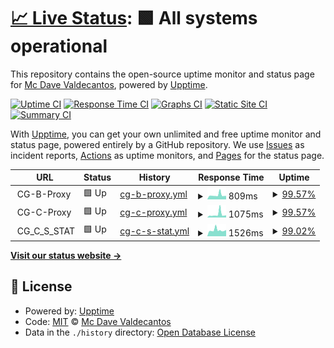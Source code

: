 # [📈 Live Status](https://mcdave029.github.io/uptime-monitoring): <!--live status--> **🟩 All systems operational**

This repository contains the open-source uptime monitor and status page for [Mc Dave Valdecantos](https://www.linkedin.com/in/mc-dave-valdecantos-10325596), powered by [Upptime](https://github.com/upptime/upptime).

[![Uptime CI](https://github.com/mcdave029/uptime-monitoring/workflows/Uptime%20CI/badge.svg)](https://github.com/upptime/upptime/actions?query=workflow%3A%22Uptime+CI%22)
[![Response Time CI](https://github.com/mcdave029/uptime-monitoring/workflows/Response%20Time%20CI/badge.svg)](https://github.com/upptime/upptime/actions?query=workflow%3A%22Response+Time+CI%22)
[![Graphs CI](https://github.com/mcdave029/uptime-monitoring/workflows/Graphs%20CI/badge.svg)](https://github.com/upptime/upptime/actions?query=workflow%3A%22Graphs+CI%22)
[![Static Site CI](https://github.com/mcdave029/uptime-monitoring/workflows/Static%20Site%20CI/badge.svg)](https://github.com/upptime/upptime/actions?query=workflow%3A%22Static+Site+CI%22)
[![Summary CI](https://github.com/mcdave029/uptime-monitoring/workflows/Summary%20CI/badge.svg)](https://github.com/upptime/upptime/actions?query=workflow%3A%22Summary+CI%22)

With [Upptime](https://upptime.js.org), you can get your own unlimited and free uptime monitor and status page, powered entirely by a GitHub repository. We use [Issues](https://github.com/mcdave029/uptime-monitoring/issues) as incident reports, [Actions](https://github.com/mcdave029/uptime-monitoring/actions) as uptime monitors, and [Pages](https://mcdave029.github.io/uptime-monitoring) for the status page.

<!--start: status pages-->
<!-- This summary is generated by Upptime (https://github.com/upptime/upptime) -->
<!-- Do not edit this manually, your changes will be overwritten -->
<!-- prettier-ignore -->
| URL | Status | History | Response Time | Uptime |
| --- | ------ | ------- | ------------- | ------ |
| <img alt="" src="https://favicons.githubusercontent.com/null" height="13"> CG-B-Proxy | 🟩 Up | [cg-b-proxy.yml](https://github.com/mcdave029/uptime-monitoring/commits/HEAD/history/cg-b-proxy.yml) | <details><summary><img alt="Response time graph" src="./graphs/cg-b-proxy/response-time-week.png" height="20"> 809ms</summary><br><a href="https://mcdave029.github.io/uptime-monitoring/history/cg-b-proxy"><img alt="Response time 701" src="https://img.shields.io/endpoint?url=https%3A%2F%2Fraw.githubusercontent.com%2Fmcdave029%2Fuptime-monitoring%2FHEAD%2Fapi%2Fcg-b-proxy%2Fresponse-time.json"></a><br><a href="https://mcdave029.github.io/uptime-monitoring/history/cg-b-proxy"><img alt="24-hour response time 666" src="https://img.shields.io/endpoint?url=https%3A%2F%2Fraw.githubusercontent.com%2Fmcdave029%2Fuptime-monitoring%2FHEAD%2Fapi%2Fcg-b-proxy%2Fresponse-time-day.json"></a><br><a href="https://mcdave029.github.io/uptime-monitoring/history/cg-b-proxy"><img alt="7-day response time 809" src="https://img.shields.io/endpoint?url=https%3A%2F%2Fraw.githubusercontent.com%2Fmcdave029%2Fuptime-monitoring%2FHEAD%2Fapi%2Fcg-b-proxy%2Fresponse-time-week.json"></a><br><a href="https://mcdave029.github.io/uptime-monitoring/history/cg-b-proxy"><img alt="30-day response time 708" src="https://img.shields.io/endpoint?url=https%3A%2F%2Fraw.githubusercontent.com%2Fmcdave029%2Fuptime-monitoring%2FHEAD%2Fapi%2Fcg-b-proxy%2Fresponse-time-month.json"></a><br><a href="https://mcdave029.github.io/uptime-monitoring/history/cg-b-proxy"><img alt="1-year response time 701" src="https://img.shields.io/endpoint?url=https%3A%2F%2Fraw.githubusercontent.com%2Fmcdave029%2Fuptime-monitoring%2FHEAD%2Fapi%2Fcg-b-proxy%2Fresponse-time-year.json"></a></details> | <details><summary><a href="https://mcdave029.github.io/uptime-monitoring/history/cg-b-proxy">99.57%</a></summary><a href="https://mcdave029.github.io/uptime-monitoring/history/cg-b-proxy"><img alt="All-time uptime 98.86%" src="https://img.shields.io/endpoint?url=https%3A%2F%2Fraw.githubusercontent.com%2Fmcdave029%2Fuptime-monitoring%2FHEAD%2Fapi%2Fcg-b-proxy%2Fuptime.json"></a><br><a href="https://mcdave029.github.io/uptime-monitoring/history/cg-b-proxy"><img alt="24-hour uptime 100.00%" src="https://img.shields.io/endpoint?url=https%3A%2F%2Fraw.githubusercontent.com%2Fmcdave029%2Fuptime-monitoring%2FHEAD%2Fapi%2Fcg-b-proxy%2Fuptime-day.json"></a><br><a href="https://mcdave029.github.io/uptime-monitoring/history/cg-b-proxy"><img alt="7-day uptime 99.57%" src="https://img.shields.io/endpoint?url=https%3A%2F%2Fraw.githubusercontent.com%2Fmcdave029%2Fuptime-monitoring%2FHEAD%2Fapi%2Fcg-b-proxy%2Fuptime-week.json"></a><br><a href="https://mcdave029.github.io/uptime-monitoring/history/cg-b-proxy"><img alt="30-day uptime 99.78%" src="https://img.shields.io/endpoint?url=https%3A%2F%2Fraw.githubusercontent.com%2Fmcdave029%2Fuptime-monitoring%2FHEAD%2Fapi%2Fcg-b-proxy%2Fuptime-month.json"></a><br><a href="https://mcdave029.github.io/uptime-monitoring/history/cg-b-proxy"><img alt="1-year uptime 98.86%" src="https://img.shields.io/endpoint?url=https%3A%2F%2Fraw.githubusercontent.com%2Fmcdave029%2Fuptime-monitoring%2FHEAD%2Fapi%2Fcg-b-proxy%2Fuptime-year.json"></a></details>
| <img alt="" src="https://favicons.githubusercontent.com/null" height="13"> CG-C-Proxy | 🟩 Up | [cg-c-proxy.yml](https://github.com/mcdave029/uptime-monitoring/commits/HEAD/history/cg-c-proxy.yml) | <details><summary><img alt="Response time graph" src="./graphs/cg-c-proxy/response-time-week.png" height="20"> 1075ms</summary><br><a href="https://mcdave029.github.io/uptime-monitoring/history/cg-c-proxy"><img alt="Response time 707" src="https://img.shields.io/endpoint?url=https%3A%2F%2Fraw.githubusercontent.com%2Fmcdave029%2Fuptime-monitoring%2FHEAD%2Fapi%2Fcg-c-proxy%2Fresponse-time.json"></a><br><a href="https://mcdave029.github.io/uptime-monitoring/history/cg-c-proxy"><img alt="24-hour response time 772" src="https://img.shields.io/endpoint?url=https%3A%2F%2Fraw.githubusercontent.com%2Fmcdave029%2Fuptime-monitoring%2FHEAD%2Fapi%2Fcg-c-proxy%2Fresponse-time-day.json"></a><br><a href="https://mcdave029.github.io/uptime-monitoring/history/cg-c-proxy"><img alt="7-day response time 1075" src="https://img.shields.io/endpoint?url=https%3A%2F%2Fraw.githubusercontent.com%2Fmcdave029%2Fuptime-monitoring%2FHEAD%2Fapi%2Fcg-c-proxy%2Fresponse-time-week.json"></a><br><a href="https://mcdave029.github.io/uptime-monitoring/history/cg-c-proxy"><img alt="30-day response time 770" src="https://img.shields.io/endpoint?url=https%3A%2F%2Fraw.githubusercontent.com%2Fmcdave029%2Fuptime-monitoring%2FHEAD%2Fapi%2Fcg-c-proxy%2Fresponse-time-month.json"></a><br><a href="https://mcdave029.github.io/uptime-monitoring/history/cg-c-proxy"><img alt="1-year response time 707" src="https://img.shields.io/endpoint?url=https%3A%2F%2Fraw.githubusercontent.com%2Fmcdave029%2Fuptime-monitoring%2FHEAD%2Fapi%2Fcg-c-proxy%2Fresponse-time-year.json"></a></details> | <details><summary><a href="https://mcdave029.github.io/uptime-monitoring/history/cg-c-proxy">99.57%</a></summary><a href="https://mcdave029.github.io/uptime-monitoring/history/cg-c-proxy"><img alt="All-time uptime 99.32%" src="https://img.shields.io/endpoint?url=https%3A%2F%2Fraw.githubusercontent.com%2Fmcdave029%2Fuptime-monitoring%2FHEAD%2Fapi%2Fcg-c-proxy%2Fuptime.json"></a><br><a href="https://mcdave029.github.io/uptime-monitoring/history/cg-c-proxy"><img alt="24-hour uptime 100.00%" src="https://img.shields.io/endpoint?url=https%3A%2F%2Fraw.githubusercontent.com%2Fmcdave029%2Fuptime-monitoring%2FHEAD%2Fapi%2Fcg-c-proxy%2Fuptime-day.json"></a><br><a href="https://mcdave029.github.io/uptime-monitoring/history/cg-c-proxy"><img alt="7-day uptime 99.57%" src="https://img.shields.io/endpoint?url=https%3A%2F%2Fraw.githubusercontent.com%2Fmcdave029%2Fuptime-monitoring%2FHEAD%2Fapi%2Fcg-c-proxy%2Fuptime-week.json"></a><br><a href="https://mcdave029.github.io/uptime-monitoring/history/cg-c-proxy"><img alt="30-day uptime 99.78%" src="https://img.shields.io/endpoint?url=https%3A%2F%2Fraw.githubusercontent.com%2Fmcdave029%2Fuptime-monitoring%2FHEAD%2Fapi%2Fcg-c-proxy%2Fuptime-month.json"></a><br><a href="https://mcdave029.github.io/uptime-monitoring/history/cg-c-proxy"><img alt="1-year uptime 99.32%" src="https://img.shields.io/endpoint?url=https%3A%2F%2Fraw.githubusercontent.com%2Fmcdave029%2Fuptime-monitoring%2FHEAD%2Fapi%2Fcg-c-proxy%2Fuptime-year.json"></a></details>
| <img alt="" src="https://favicons.githubusercontent.com/null" height="13"> CG_C_S_STAT | 🟩 Up | [cg-c-s-stat.yml](https://github.com/mcdave029/uptime-monitoring/commits/HEAD/history/cg-c-s-stat.yml) | <details><summary><img alt="Response time graph" src="./graphs/cg-c-s-stat/response-time-week.png" height="20"> 1526ms</summary><br><a href="https://mcdave029.github.io/uptime-monitoring/history/cg-c-s-stat"><img alt="Response time 899" src="https://img.shields.io/endpoint?url=https%3A%2F%2Fraw.githubusercontent.com%2Fmcdave029%2Fuptime-monitoring%2FHEAD%2Fapi%2Fcg-c-s-stat%2Fresponse-time.json"></a><br><a href="https://mcdave029.github.io/uptime-monitoring/history/cg-c-s-stat"><img alt="24-hour response time 2760" src="https://img.shields.io/endpoint?url=https%3A%2F%2Fraw.githubusercontent.com%2Fmcdave029%2Fuptime-monitoring%2FHEAD%2Fapi%2Fcg-c-s-stat%2Fresponse-time-day.json"></a><br><a href="https://mcdave029.github.io/uptime-monitoring/history/cg-c-s-stat"><img alt="7-day response time 1526" src="https://img.shields.io/endpoint?url=https%3A%2F%2Fraw.githubusercontent.com%2Fmcdave029%2Fuptime-monitoring%2FHEAD%2Fapi%2Fcg-c-s-stat%2Fresponse-time-week.json"></a><br><a href="https://mcdave029.github.io/uptime-monitoring/history/cg-c-s-stat"><img alt="30-day response time 983" src="https://img.shields.io/endpoint?url=https%3A%2F%2Fraw.githubusercontent.com%2Fmcdave029%2Fuptime-monitoring%2FHEAD%2Fapi%2Fcg-c-s-stat%2Fresponse-time-month.json"></a><br><a href="https://mcdave029.github.io/uptime-monitoring/history/cg-c-s-stat"><img alt="1-year response time 899" src="https://img.shields.io/endpoint?url=https%3A%2F%2Fraw.githubusercontent.com%2Fmcdave029%2Fuptime-monitoring%2FHEAD%2Fapi%2Fcg-c-s-stat%2Fresponse-time-year.json"></a></details> | <details><summary><a href="https://mcdave029.github.io/uptime-monitoring/history/cg-c-s-stat">99.02%</a></summary><a href="https://mcdave029.github.io/uptime-monitoring/history/cg-c-s-stat"><img alt="All-time uptime 99.75%" src="https://img.shields.io/endpoint?url=https%3A%2F%2Fraw.githubusercontent.com%2Fmcdave029%2Fuptime-monitoring%2FHEAD%2Fapi%2Fcg-c-s-stat%2Fuptime.json"></a><br><a href="https://mcdave029.github.io/uptime-monitoring/history/cg-c-s-stat"><img alt="24-hour uptime 96.14%" src="https://img.shields.io/endpoint?url=https%3A%2F%2Fraw.githubusercontent.com%2Fmcdave029%2Fuptime-monitoring%2FHEAD%2Fapi%2Fcg-c-s-stat%2Fuptime-day.json"></a><br><a href="https://mcdave029.github.io/uptime-monitoring/history/cg-c-s-stat"><img alt="7-day uptime 99.02%" src="https://img.shields.io/endpoint?url=https%3A%2F%2Fraw.githubusercontent.com%2Fmcdave029%2Fuptime-monitoring%2FHEAD%2Fapi%2Fcg-c-s-stat%2Fuptime-week.json"></a><br><a href="https://mcdave029.github.io/uptime-monitoring/history/cg-c-s-stat"><img alt="30-day uptime 99.77%" src="https://img.shields.io/endpoint?url=https%3A%2F%2Fraw.githubusercontent.com%2Fmcdave029%2Fuptime-monitoring%2FHEAD%2Fapi%2Fcg-c-s-stat%2Fuptime-month.json"></a><br><a href="https://mcdave029.github.io/uptime-monitoring/history/cg-c-s-stat"><img alt="1-year uptime 99.75%" src="https://img.shields.io/endpoint?url=https%3A%2F%2Fraw.githubusercontent.com%2Fmcdave029%2Fuptime-monitoring%2FHEAD%2Fapi%2Fcg-c-s-stat%2Fuptime-year.json"></a></details>

<!--end: status pages-->

[**Visit our status website →**](https://mcdave029.github.io/uptime-monitoring)

## 📄 License

- Powered by: [Upptime](https://github.com/upptime/upptime)
- Code: [MIT](./LICENSE) © [Mc Dave Valdecantos](https://www.linkedin.com/in/mc-dave-valdecantos-10325596)
- Data in the `./history` directory: [Open Database License](https://opendatacommons.org/licenses/odbl/1-0/)
